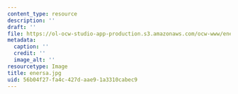 ```yaml
---
content_type: resource
description: ''
draft: ''
file: https://ol-ocw-studio-app-production.s3.amazonaws.com/ocw-www/enersa.jpg
metadata:
  caption: ''
  credit: ''
  image_alt: ''
resourcetype: Image
title: enersa.jpg
uid: 56b04f27-fa4c-427d-aae9-1a3310cabec9
---
```

